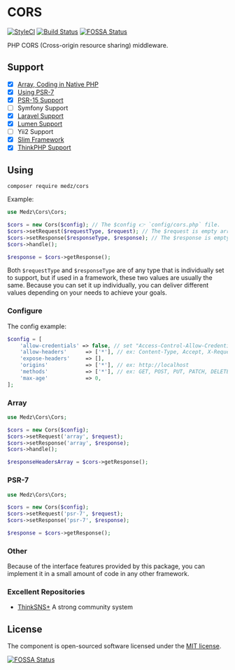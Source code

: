 # CORS

[![StyleCI](https://styleci.io/repos/125001413/shield?branch=master)](https://styleci.io/repos/125001413)
[![Build Status](https://travis-ci.org/medz/cors.svg?branch=master)](https://travis-ci.org/medz/cors)
[![FOSSA Status](https://app.fossa.io/api/projects/git%2Bgithub.com%2Fmedz%2Fcors.svg?type=shield)](https://app.fossa.io/projects/git%2Bgithub.com%2Fmedz%2Fcors?ref=badge_shield)

PHP CORS (Cross-origin resource sharing) middleware.

## Support

- [x] [Array, Coding in Native PHP](#array)
- [x] [Using PSR-7](#psr-7)
- [x] [PSR-15 Support](https://github.com/medz/cors/blob/master/docs/psr-15-support.md)
- [ ] Symfony Support
- [x] [Laravel Support](https://github.com/medz/cors/blob/master/docs/using-by-laravel.md)
- [x] [Lumen Support](https://github.com/medz/cors/blob/master/docs/using-by-lumen.md)
- [ ] Yii2 Support
- [x] [Slim Framework](https://github.com/medz/cors/blob/master/docs/using-by-slim.md)
- [x] [ThinkPHP Support](https://github.com/medz/cors/blob/master/docs/using-by-thinkphp.md)

## Using

```shell
composer require medz/cors
```

Example:

```php
use Medz\Cors\Cors;

$cors = new Cors($config); // The $config 👉 `config/cors.php` file.
$cors->setRequest($requestType, $request); // The $request is empty array or is `NULL` or $_REQUEST
$cors->setResponse($responseType, $response); // The $response is empty array.
$cors->handle();

$response = $cors->getResponse();
```

Both `$requestType` and `$responseType` are of any type that is individually set to support, but if used in a framework, these two values are usually the same. Because you can set it up individually, you can deliver different values depending on your needs to achieve your goals.

### Configure

The config example:

```php
$config = [
    'allow-credentials' => false, // set "Access-Control-Allow-Credentials" 👉 string "false" or "true".
    'allow-headers'      => ['*'], // ex: Content-Type, Accept, X-Requested-With
    'expose-headers'     => [],
    'origins'            => ['*'], // ex: http://localhost
    'methods'            => ['*'], // ex: GET, POST, PUT, PATCH, DELETE
    'max-age'            => 0,
];
```

### Array

```php
use Medz\Cors\Cors;

$cors = new Cors($config);
$cors->setRequest('array', $request);
$cors->setResponse('array', $response);
$cors->handle();

$responseHeadersArray = $cors->getResponse();
```

### PSR-7

```php
use Medz\Cors\Cors;

$cors = new Cors($config);
$cors->setRequest('psr-7', $request);
$cors->setResponse('psr-7', $response);

$response = $cors->getResponse();
```

### Other

Because of the interface features provided by this package, you can implement it in a small amount of code in any other framework.

### Excellent Repositories

- [ThinkSNS+](https://github.com/slimkit/thinksns-plus) A strong community system

## License

The component is open-sourced software licensed under the [MIT license](https://github.com/medz/cors/blob/master/LICENSE).


[![FOSSA Status](https://app.fossa.io/api/projects/git%2Bgithub.com%2Fmedz%2Fcors.svg?type=large)](https://app.fossa.io/projects/git%2Bgithub.com%2Fmedz%2Fcors?ref=badge_large)
